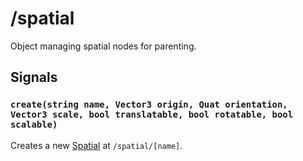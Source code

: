 # /spatial

Object managing spatial nodes for parenting.

## Signals
### `create(string name, Vector3 origin, Quat orientation, Vector3 scale, bool translatable, bool rotatable, bool scalable)`
Creates a new [Spatial](../types/Spatial.md) at `/spatial/[name]`.